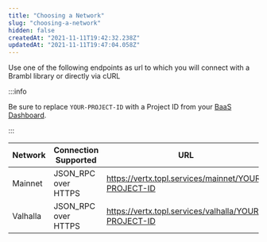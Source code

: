 ```yaml
---
title: "Choosing a Network"
slug: "choosing-a-network"
hidden: false
createdAt: "2021-11-11T19:42:32.238Z"
updatedAt: "2021-11-11T19:47:04.058Z"
---
```

Use one of the following endpoints as url to which you will connect with a Brambl library or directly via cURL

:::info

Be sure to replace `YOUR-PROJECT-ID` with a Project ID from your [BaaS Dashboard](https://topl.services).

:::

| Network  | Connection Supported | URL                                                  |
| -------- | -------------------- | ---------------------------------------------------- |
| Mainnet  | JSON_RPC over HTTPS  | https://vertx.topl.services/mainnet/YOUR-PROJECT-ID  |
| Valhalla | JSON_RPC over HTTPS  | https://vertx.topl.services/valhalla/YOUR-PROJECT-ID |
